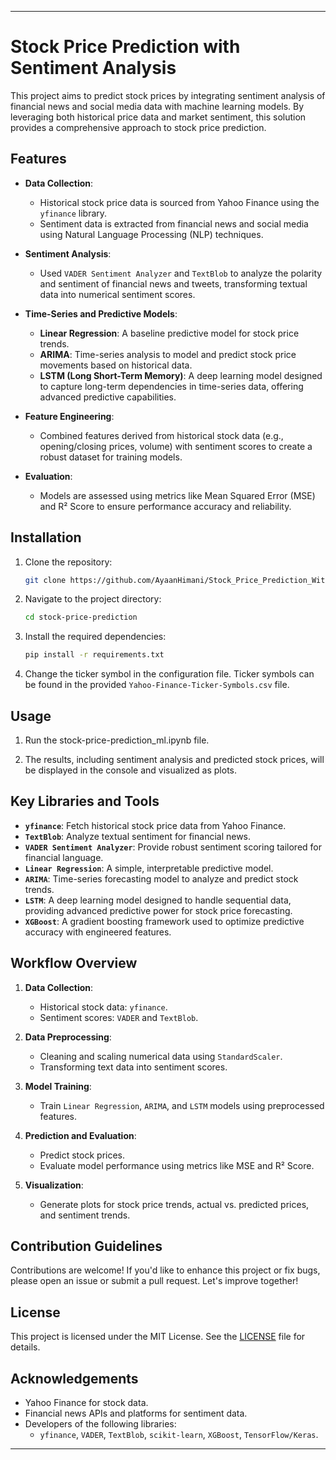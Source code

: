  ---

# Stock Price Prediction with Sentiment Analysis

This project aims to predict stock prices by integrating sentiment analysis of financial news and social media data with machine learning models. By leveraging both historical price data and market sentiment, this solution provides a comprehensive approach to stock price prediction.

## Features

- **Data Collection**: 
  - Historical stock price data is sourced from Yahoo Finance using the `yfinance` library.
  - Sentiment data is extracted from financial news and social media using Natural Language Processing (NLP) techniques.
  
- **Sentiment Analysis**: 
  - Used `VADER Sentiment Analyzer` and `TextBlob` to analyze the polarity and sentiment of financial news and tweets, transforming textual data into numerical sentiment scores.

- **Time-Series and Predictive Models**:
  - **Linear Regression**: A baseline predictive model for stock price trends.
  - **ARIMA**: Time-series analysis to model and predict stock price movements based on historical data.
  - **LSTM (Long Short-Term Memory)**: A deep learning model designed to capture long-term dependencies in time-series data, offering advanced predictive capabilities.

- **Feature Engineering**:
  - Combined features derived from historical stock data (e.g., opening/closing prices, volume) with sentiment scores to create a robust dataset for training models.

- **Evaluation**: 
  - Models are assessed using metrics like Mean Squared Error (MSE) and R² Score to ensure performance accuracy and reliability.

## Installation

1. Clone the repository:
    ```bash
    git clone https://github.com/AyaanHimani/Stock_Price_Prediction_With_Sentiment_Analysis.git
    ```
2. Navigate to the project directory:
    ```bash
    cd stock-price-prediction
    ```
3. Install the required dependencies:
    ```bash
    pip install -r requirements.txt
    ```

4. Change the ticker symbol in the configuration file. Ticker symbols can be found in the provided `Yahoo-Finance-Ticker-Symbols.csv` file.

## Usage

1. Run the stock-price-prediction_ml.ipynb file.
  
2. The results, including sentiment analysis and predicted stock prices, will be displayed in the console and visualized as plots.

## Key Libraries and Tools

- **`yfinance`**: Fetch historical stock price data from Yahoo Finance.
- **`TextBlob`**: Analyze textual sentiment for financial news.
- **`VADER Sentiment Analyzer`**: Provide robust sentiment scoring tailored for financial language.
- **`Linear Regression`**: A simple, interpretable predictive model.
- **`ARIMA`**: Time-series forecasting model to analyze and predict stock trends.
- **`LSTM`**: A deep learning model designed to handle sequential data, providing advanced predictive power for stock price forecasting.
- **`XGBoost`**: A gradient boosting framework used to optimize predictive accuracy with engineered features.

## Workflow Overview

1. **Data Collection**:
    - Historical stock data: `yfinance`.
    - Sentiment scores: `VADER` and `TextBlob`.

2. **Data Preprocessing**:
    - Cleaning and scaling numerical data using `StandardScaler`.
    - Transforming text data into sentiment scores.

3. **Model Training**:
    - Train `Linear Regression`, `ARIMA`, and `LSTM` models using preprocessed features.

4. **Prediction and Evaluation**:
    - Predict stock prices.
    - Evaluate model performance using metrics like MSE and R² Score.

5. **Visualization**:
    - Generate plots for stock price trends, actual vs. predicted prices, and sentiment trends.

## Contribution Guidelines

Contributions are welcome! If you'd like to enhance this project or fix bugs, please open an issue or submit a pull request. Let's improve together!

## License

This project is licensed under the MIT License. See the [LICENSE](LICENSE) file for details.

## Acknowledgements

- Yahoo Finance for stock data.
- Financial news APIs and platforms for sentiment data.
- Developers of the following libraries: 
  - `yfinance`, `VADER`, `TextBlob`, `scikit-learn`, `XGBoost`, `TensorFlow/Keras`.

---
